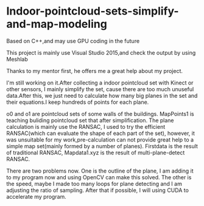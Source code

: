 # Indoor-pointcloud-sets-simplify-and-map-modeling
Based on C++,and may use GPU coding in the future


This project is mainly use Visual Studio 2015,and check the output by using Meshlab

Thanks to my mentor first, he offers me a great help about my project.

I'm still working on it.After collecting a indoor pointcloud set with Kinect or other sensors, I mainly simplify the set,
cause there are too much unuseful data.After this, we just need to calculate how many big planes in the set and their equations.I keep hundreds of points for each plane.

o0 and o1 are pointcloud sets of some walls of the buildings. MapPoints1 is teaching buliding pointcloud set that after simplification. The plane calculation is mainly use the RANSAC, I used to try the efficient RANSAC(which can evaluate the shape of each part of the set), however, it was unsuitable for my work,pre-calculation can not provide great help to a simple map set(mainly formed by a number of planes).
Firstdata is the result of traditional RANSAC, Mapdata1.xyz is the result of multi-plane-detect RANSAC.

There are two problems now.
One is the outline of the plane, I am adding it to my program now and using OpenCV can make this solved.
The other is the speed, maybe I made too many loops for plane detecting and I am adjusting the ratio of sampling. After that if possible, I will using CUDA to accelerate my program.
